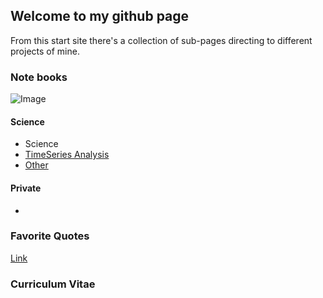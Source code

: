 ## Welcome to my github page 

From this start site there's a collection of sub-pages directing to different projects of mine.

### Note books
![Image](src)

#### Science
* Science
* [TimeSeries Analysis](https://github.com/KleinhansDa/Notebooks/blob/master/DA-TimeSeries_singles_count.nb.html)
* [Other](https://kleinhansda.github.io/Notebooks/SN120_TrackMate.nb.html)

#### Private
* 

### Favorite Quotes
[Link](url)

### Curriculum Vitae
